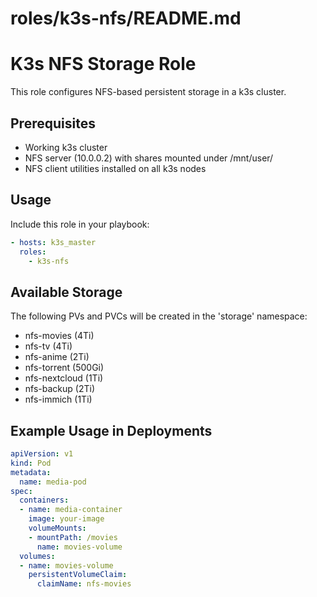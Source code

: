 # roles/k3s-nfs/README.md
# K3s NFS Storage Role

This role configures NFS-based persistent storage in a k3s cluster.

## Prerequisites

- Working k3s cluster
- NFS server (10.0.0.2) with shares mounted under /mnt/user/
- NFS client utilities installed on all k3s nodes

## Usage

Include this role in your playbook:

```yaml
- hosts: k3s_master
  roles:
    - k3s-nfs
```

## Available Storage

The following PVs and PVCs will be created in the 'storage' namespace:

- nfs-movies (4Ti)
- nfs-tv (4Ti)
- nfs-anime (2Ti)
- nfs-torrent (500Gi)
- nfs-nextcloud (1Ti)
- nfs-backup (2Ti)
- nfs-immich (1Ti)

## Example Usage in Deployments

```yaml
apiVersion: v1
kind: Pod
metadata:
  name: media-pod
spec:
  containers:
  - name: media-container
    image: your-image
    volumeMounts:
    - mountPath: /movies
      name: movies-volume
  volumes:
  - name: movies-volume
    persistentVolumeClaim:
      claimName: nfs-movies
```